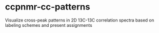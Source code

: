 # ccpnmr-cc-patterns
Visualize cross-peak patterns in 2D 13C-13C correlation spectra based on labeling schemes and present assignments
